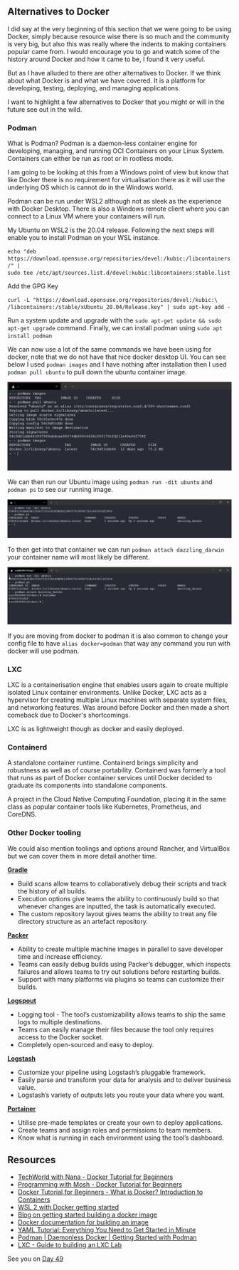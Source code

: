 ## Alternatives to Docker

I did say at the very beginning of this section that we were going to be using Docker, simply because resource wise there is so much and the community is very big, but also this was really where the indents to making containers popular came from. I would encourage you to go and watch some of the history around Docker and how it came to be, I found it very useful.

But as I have alluded to there are other alternatives to Docker. If we think about what Docker is and what we have covered. It is a platform for developing, testing, deploying, and managing applications.

I want to highlight a few alternatives to Docker that you might or will in the future see out in the wild.

### Podman

What is Podman? Podman is a daemon-less container engine for developing, managing, and running OCI Containers on your Linux System. Containers can either be run as root or in rootless mode.

I am going to be looking at this from a Windows point of view but know that like Docker there is no requirement for virtualisation there as it will use the underlying OS which is cannot do in the Windows world.

Podman can be run under WSL2 although not as sleek as the experience with Docker Desktop. There is also a Windows remote client where you can connect to a Linux VM where your containers will run.

My Ubuntu on WSL2 is the 20.04 release. Following the next steps will enable you to install Podman on your WSL instance.

```Shell
echo "deb https://download.opensuse.org/repositories/devel:/kubic:/libcontainers:/stable/xUbuntu_20.04/ /" |
sudo tee /etc/apt/sources.list.d/devel:kubic:libcontainers:stable.list
```

Add the GPG Key

```Shell
curl -L "https://download.opensuse.org/repositories/devel:/kubic:\
/libcontainers:/stable/xUbuntu_20.04/Release.key" | sudo apt-key add -
```

Run a system update and upgrade with the `sudo apt-get update && sudo apt-get upgrade` command. Finally, we can install podman using `sudo apt install podman`

We can now use a lot of the same commands we have been using for docker, note that we do not have that nice docker desktop UI. You can see below I used `podman images` and I have nothing after installation then I used `podman pull ubuntu` to pull down the ubuntu container image.

![](Images/Day48_Containers1.png)

We can then run our Ubuntu image using `podman run -dit ubuntu` and `podman ps` to see our running image.

![](Images/Day48_Containers2.png)

To then get into that container we can run `podman attach dazzling_darwin` your container name will most likely be different.

![](Images/Day48_Containers3.png)

If you are moving from docker to podman it is also common to change your config file to have `alias docker=podman` that way any command you run with docker will use podman.

### LXC

LXC is a containerisation engine that enables users again to create multiple isolated Linux container environments. Unlike Docker, LXC acts as a hypervisor for creating multiple Linux machines with separate system files, and networking features. Was around before Docker and then made a short comeback due to Docker's shortcomings.

LXC is as lightweight though as docker and easily deployed.

### Containerd

A standalone container runtime. Containerd brings simplicity and robustness as well as of course portability. Containerd was formerly a tool that runs as part of Docker container services until Docker decided to graduate its components into standalone components.

A project in the Cloud Native Computing Foundation, placing it in the same class as popular container tools like Kubernetes, Prometheus, and CoreDNS.

### Other Docker tooling

We could also mention toolings and options around Rancher, and VirtualBox but we can cover them in more detail another time.

[**Gradle**](https://gradle.org/)

- Build scans allow teams to collaboratively debug their scripts and track the history of all builds.
- Execution options give teams the ability to continuously build so that whenever changes are inputted, the task is automatically executed.
- The custom repository layout gives teams the ability to treat any file directory structure as an artefact repository.

[**Packer**](https://packer.io/)

- Ability to create multiple machine images in parallel to save developer time and increase efficiency.
- Teams can easily debug builds using Packer’s debugger, which inspects failures and allows teams to try out solutions before restarting builds.
- Support with many platforms via plugins so teams can customize their builds.

[**Logspout**](https://github.com/gliderlabs/logspout)

- Logging tool - The tool’s customizability allows teams to ship the same logs to multiple destinations.
- Teams can easily manage their files because the tool only requires access to the Docker socket.
- Completely open-sourced and easy to deploy.

[**Logstash**](https://www.elastic.co/products/logstash)

- Customize your pipeline using Logstash’s pluggable framework.
- Easily parse and transform your data for analysis and to deliver business value.
- Logstash’s variety of outputs lets you route your data where you want.

[**Portainer**](https://www.portainer.io/)

- Utilise pre-made templates or create your own to deploy applications.
- Create teams and assign roles and permissions to team members.
- Know what is running in each environment using the tool’s dashboard.

## Resources

- [TechWorld with Nana - Docker Tutorial for Beginners](https://www.youtube.com/watch?v=3c-iBn73dDE)
- [Programming with Mosh - Docker Tutorial for Beginners](https://www.youtube.com/watch?v=pTFZFxd4hOI)
- [Docker Tutorial for Beginners - What is Docker? Introduction to Containers](https://www.youtube.com/watch?v=17Bl31rlnRM&list=WL&index=128&t=61s)
- [WSL 2 with Docker getting started](https://www.youtube.com/watch?v=5RQbdMn04Oc)
- [Blog on getting started building a docker image](https://stackify.com/docker-build-a-beginners-guide-to-building-docker-images/)
- [Docker documentation for building an image](https://docs.docker.com/develop/develop-images/dockerfile_best-practices/)
- [YAML Tutorial: Everything You Need to Get Started in Minute](https://www.cloudbees.com/blog/yaml-tutorial-everything-you-need-get-started)
- [Podman | Daemonless Docker | Getting Started with Podman](https://www.youtube.com/watch?v=Za2BqzeZjBk)
- [LXC - Guide to building an LXC Lab](https://www.youtube.com/watch?v=cqOtksmsxfg)

See you on [Day 49](day49.md)
